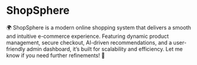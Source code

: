 # ShopSphere
🌍 ShopSphere is a modern online shopping system that delivers a smooth and intuitive e-commerce experience. Featuring dynamic product management, secure checkout, AI-driven recommendations, and a user-friendly admin dashboard, it’s built for scalability and efficiency.  Let me know if you need further refinements! 🚀
